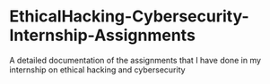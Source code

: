 # EthicalHacking-Cybersecurity-Internship-Assignments
A detailed documentation of the assignments that I have done in my internship on ethical hacking and cybersecurity
